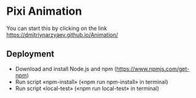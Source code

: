 # Pixi Animation
You can start this by clicking on the link https://dmitriynarzyaev.github.io/Animation/

## Deployment
* Download and install Node.js and npm (https://www.npmjs.com/get-npm)
* Run script «npm-install» («npm run npm-install» in terminal)
* Run script «local-test» («npm run local-test» in terminal)